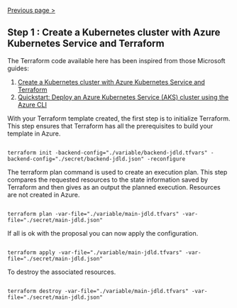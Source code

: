[Previous page >](../)

Step 1 : Create a Kubernetes cluster with Azure Kubernetes Service and Terraform
-----

The Terraform code available here has been inspired from those Microsoft guides:
1. [Create a Kubernetes cluster with Azure Kubernetes Service and Terraform](https://docs.microsoft.com/en-us/azure/terraform/terraform-create-k8s-cluster-with-tf-and-aks)
2. [Quickstart: Deploy an Azure Kubernetes Service (AKS) cluster using the Azure CLI](https://docs.microsoft.com/en-us/azure/aks/kubernetes-walkthrough)

With your Terraform template created, the first step is to initialize Terraform. 
This step ensures that Terraform has all the prerequisites to build your template in Azure.

```hcl

terraform init -backend-config="./variable/backend-jdld.tfvars" -backend-config="./secret/backend-jdld.json" -reconfigure

```

The terraform plan command is used to create an execution plan.
This step compares the requested resources to the state information saved by Terraform and then gives as an output the planned execution. Resources are not created in Azure.
```hcl

terraform plan -var-file="./variable/main-jdld.tfvars" -var-file="./secret/main-jdld.json"

```

If all is ok with the proposal you can now apply the configuration.
```hcl

terraform apply -var-file="./variable/main-jdld.tfvars" -var-file="./secret/main-jdld.json"

```

To destroy the associated resources.
```hcl

terraform destroy -var-file="./variable/main-jdld.tfvars" -var-file="./secret/main-jdld.json"

```